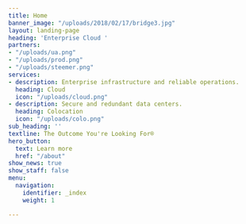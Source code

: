 ```yaml
---
title: Home
banner_image: "/uploads/2018/02/17/bridge3.jpg"
layout: landing-page
heading: 'Enterprise Cloud '
partners:
- "/uploads/ua.png"
- "/uploads/prod.png"
- "/uploads/steemer.png"
services:
- description: Enterprise infrastructure and reliable operations.
  heading: Cloud
  icon: "/uploads/cloud.png"
- description: Secure and redundant data centers.
  heading: Colocation
  icon: "/uploads/colo.png"
sub_heading: ''
textline: The Outcome You're Looking For®
hero_button:
  text: Learn more
  href: "/about"
show_news: true
show_staff: false
menu:
  navigation:
    identifier: _index
    weight: 1

---
```

